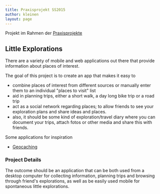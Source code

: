 ```yaml
---
title: Praxisprojekt SS2015
author: kleinen
layout: page
---
```


Projekt im Rahmen der [Praxisprojekte](http://imi-bachelor.htw-berlin.de/studieren/projekte/)


## Little Explorations

There are a variety of mobile and web applications out there that provide information about places of interest.

The goal of this project is to create an app that makes it easy to

- combine places of interest from different sources or manually enter them to an individual "places to visit" list
- aid in planning trips, either a short walk, a day long bike trip or a road trip
- act as a social network regarding places; to allow friends to see your exploration plans and share ideas and places.
- also, it should be some kind of exploration/travel diary where
you can document your trips, attach fotos or other media and share this with friends.

Some applications for inspiration

 - [Geocaching](http://geocaching.com/)

### Project Details

The outcome should be an application that can be both used from a desktop computer for collecting information, planning trips and browsing through friend's explorations, as well as be easily
used mobile for spontaneous little explorations.



 